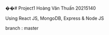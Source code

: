 ��#   P r o j e c t 1 
 
 Hoàng Văn Thuấn 20215140




Using React JS, MongoDB, Express & Node JS



branch : master

